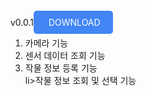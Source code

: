 v0.0.1<a href="https://drive.google.com/file/d/1VZNdCNHOtx-OIkrr6g3m89TfFNrgPzSz/view?usp=sharing" style="padding: 10px 20px; background-color: #4285F4; color: white; text-decoration: none; border-radius: 5px;">
DOWNLOAD
</a>
<br>
<ol>
  <li>카메라 기능</li> 
  <li>센서 데이터 조회 기능</li>
  <li>작물 정보 등록 기능</li>
  li>작물 정보 조회 및 선택 기능</li> 
</ol>


